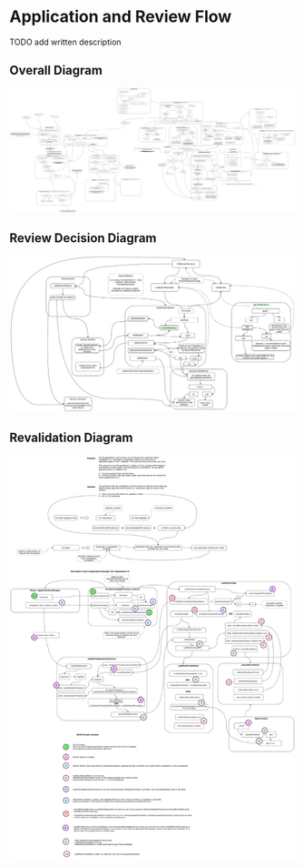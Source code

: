 # Application and Review Flow

TODO add written description

## Overall Diagram

![Application and Review Workflow.png](images/Application-and-Review-Workflow.png)

## Review Decision Diagram

![Review Decision Workflow](images/Review-Decision-Workflow.png)

## Revalidation Diagram

![REvalidation Workflow](images/Revalidation-Workflow.png)
